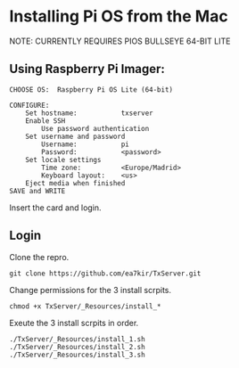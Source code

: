 # Installing Pi OS from the Mac

NOTE: CURRENTLY REQUIRES PIOS BULLSEYE 64-BIT LITE

## Using Raspberry Pi Imager:

```
CHOOSE OS:	Raspberry Pi OS Lite (64-bit)

CONFIGURE:
	Set hostname:			txserver
	Enable SSH
		Use password authentication
	Set username and password
		Username:			pi
		Password: 			<password>
	Set locale settings
		Time zone:			<Europe/Madrid>
		Keyboard layout:	<us>
	Eject media when finished
SAVE and WRITE
```

Insert the card and login.

## Login

Clone the repro.

```
git clone https://github.com/ea7kir/TxServer.git
```

Change permissions for the 3 install scrpits.

```
chmod +x TxServer/_Resources/install_*
```

Exeute the 3 install scrpits in order.

```
./TxServer/_Resources/install_1.sh
./TxServer/_Resources/install_2.sh
./TxServer/_Resources/install_3.sh
```
